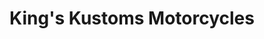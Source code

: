 ---
title: "King's Kustoms Motorcycles"
url: /batavia/kings-kustoms-motorcycles/
shop: motorcycle
---